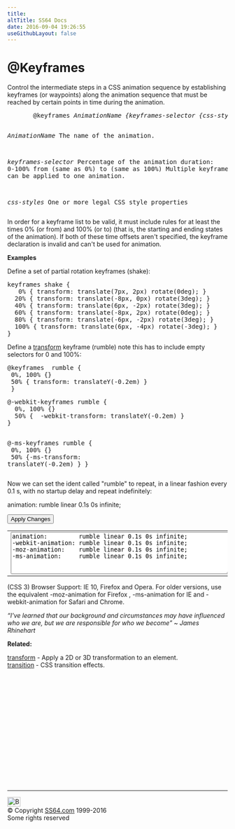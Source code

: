 ```yaml
---
title:
altTitle: SS64 Docs
date: 2016-09-04 19:26:55
useGithubLayout: false
---
```

<!-- #BeginLibraryItem "/Library/head_css.lbi" --><!-- #EndLibraryItem --><h1>@Keyframes</h1>
<p>Control the intermediate steps in a CSS animation sequence by establishing keyframes (or waypoints) along the animation sequence that must be reached by certain points in time during the animation.</p>
<pre>       @keyframes <i>AnimationName {keyframes-selector {css-styles;}}</i>

   <i>AnimationName</i>      The name of the animation.

   <i>keyframes-selector</i> Percentage of the animation duration:
                      0-100%
                      from (same as 0%)
                      to (same as 100%)
                      Multiple keyframes-selectors can be applied to one animation.

   <i>css-styles</i>         One or more legal CSS style properties
</pre>
<p>In order for a keyframe list to be valid, it must include rules for at least the times 0% (or <span class="code">from</span>) and 100% (or <span class="code">to</span>) (that is, the starting and ending states of the animation). If both of these time offsets aren't specified, the keyframe declaration is invalid and can't be used for animation.</p>
<p><b>Examples</b></p>
<p>Define a set of partial rotation keyframes (shake):</p>
<pre>keyframes shake {
   0% { transform: translate(7px, 2px) rotate(0deg); }
  20% { transform: translate(-8px, 0px) rotate(3deg); }
  40% { transform: translate(6px, -2px) rotate(3deg); }
  60% { transform: translate(-8px, 2px) rotate(0deg); }
  80% { transform: translate(-6px, -2px) rotate(3deg); }
  100% { transform: translate(6px, -4px) rotate(-3deg); }
}</pre>
<p>Define a <a href="transform.html">transform</a> keyframe (rumble) note this has to include empty selectors for 0 and 100%:</p>
<pre>@keyframes  rumble {
 0%, 100% {}
 50% { transform: translateY(-0.2em) }
 }</pre>
<pre>@-webkit-keyframes rumble {<br>  0%, 100% {} 
  50% {  -webkit-transform: translateY(-0.2em) }
}

@-ms-keyframes  rumble {<br>  0%, 100% {}<br>  50% {-ms-transform: translateY(-0.2em) }
}<span class="code"></span></pre>
<p>Now we can set the ident called "rumble" to repeat, in a linear fashion every 0.1 s, with no startup delay and repeat indefinitely:</p>
<p class="code">animation:         rumble linear 0.1s 0s infinite;</p>
<input type="button" onclick="ApplyStyle()" value="Apply Changes">
<table>
  <tbody><tr>
    <td><textarea name="tryit" id="trycode" cols="60" rows="6" tabindex="1">animation:         rumble linear 0.1s 0s infinite;
-webkit-animation: rumble linear 0.1s 0s infinite;
-moz-animation:    rumble linear 0.1s 0s infinite;
-ms-animation:     rumble linear 0.1s 0s infinite;
</textarea></td>
    <td><div id="tryresult">This is a sample of CSS animation.</div></td>
  </tr>
</tbody></table>
<p>(CSS 3) Browser Support:  IE 10, Firefox and Opera. For older versions, use the equivalent <span class="code">-moz-animation</span> for Firefox , <span class="code">-ms-animation </span>for IE and <span class="code">-webkit-animation</span> for Safari and Chrome.</p>
<p><span class="quote"><i>“I've learned that our background and circumstances may have influenced who we are, but we are responsible for who we become” ~ James Rhinehart</i></span></p>
<p><b>Related:</b></p>
<p><a href="transform.html">transform</a> - Apply a 2D or 3D transformation to an element.<br>
<a href="transition.html">transition</a> - CSS transition effects.</p><!-- #BeginLibraryItem "/Library/foot_css.lbi" --><p><script async="" src="//pagead2.googlesyndication.com/pagead/js/adsbygoogle.js"></script>
<!-- CSS -->
<ins class="adsbygoogle" style="display:inline-block;width:300px;height:250px" data-ad-client="ca-pub-6140977852749469" data-ad-slot="2739097502"></ins>
<script>
(adsbygoogle = window.adsbygoogle || []).push({});
</script></p>
<hr>
<div id="bl" class="footer"><a href="#"><img src="../images/top.png" width="30" height="22" alt="Back to the Top"></a></div>
<div id="br" class="footer, tagline">© Copyright <a href="http://ss64.com/">SS64.com</a> 1999-2016<br>
Some rights reserved</div><!-- #EndLibraryItem -->


